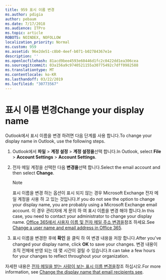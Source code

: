 ```yaml
---
title: 959 표시 이름 변경
ms.author: pdigia
author: pebaum
ms.date: 7/17/2018
ms.audience: ITPro
ms.topic: article
ROBOTS: NOINDEX, NOFOLLOW
localization_priority: Normal
ms.custom: 959
ms.assetid: 96e2de51-c8b0-4eef-b071-b02784367e1e
description: ''
ms.openlocfilehash: 81acd9bee4593e60446d1fc2c0422dd1ea306cea
ms.sourcegitcommit: 03a156a9c9740521155a30775492c7dff0982588
ms.translationtype: MT
ms.contentlocale: ko-KR
ms.lasthandoff: 03/22/2019
ms.locfileid: "30773567"
---
```

# <a name="change-your-display-name"></a><span data-ttu-id="f61aa-102">표시 이름 변경</span><span class="sxs-lookup"><span data-stu-id="f61aa-102">Change your display name</span></span>
  
<span data-ttu-id="f61aa-103">Outlook에서 표시 이름을 변경 하려면 다음 단계를 사용 합니다.</span><span class="sxs-lookup"><span data-stu-id="f61aa-103">To change your display name in Outlook, use the following steps.</span></span>
  
1. <span data-ttu-id="f61aa-104">Outlook에서 **파일** \> **계정 설정** \> **계정 설정을**선택 합니다.</span><span class="sxs-lookup"><span data-stu-id="f61aa-104">In Outlook, select **File** \> **Account Settings** \> **Account Settings**.</span></span>
    
2. <span data-ttu-id="f61aa-105">전자 메일 계정을 선택한 다음 **변경을**선택 합니다.</span><span class="sxs-lookup"><span data-stu-id="f61aa-105">Select the email account and then select **Change**.</span></span>
    
    > [!NOTE]
    > <span data-ttu-id="f61aa-106">표시 이름을 변경 하는 옵션이 표시 되지 않는 경우 Microsoft Exchange 전자 메일 계정을 사용 하 고 있는 것입니다.</span><span class="sxs-lookup"><span data-stu-id="f61aa-106">If you do not see the option to change your display name, you are probably using a Microsoft Exchange email account.</span></span> <span data-ttu-id="f61aa-107">이 경우 관리자에 게 문의 하 여 표시 이름을 변경 해야 합니다.</span><span class="sxs-lookup"><span data-stu-id="f61aa-107">In this case, you need to contact your administrator to change your display name.</span></span> <span data-ttu-id="f61aa-108">[Office 365에서 사용자 이름 및 전자 메일 주소 변경을](https://support.office.com/article/fb5ac074-e203-4e1f-9843-b9d1a3e03297.aspx)참조 하세요.</span><span class="sxs-lookup"><span data-stu-id="f61aa-108">See [Change a user name and email address in Office 365](https://support.office.com/article/fb5ac074-e203-4e1f-9843-b9d1a3e03297.aspx).</span></span> 
  
3. <span data-ttu-id="f61aa-109">표시 이름을 변경한 후에 **확인** 을 클릭 하 여 변경 내용을 저장 합니다.</span><span class="sxs-lookup"><span data-stu-id="f61aa-109">After you've changed your display name, click **OK** to save your changes.</span></span> <span data-ttu-id="f61aa-110">변경 내용이 조직 전체에 반영 되는 데 몇 시간이 걸릴 수 있습니다.</span><span class="sxs-lookup"><span data-stu-id="f61aa-110">It can take a few hours for your changes to reflect throughout your organization.</span></span> 
    
<span data-ttu-id="f61aa-111">자세한 내용은 [전자 메일을 받는 사람이 보는 표시 이름 변경을](https://support.office.com/article/2b53331a-ba2a-4803-88dc-ac9fe376c8a9.aspx)참조 하십시오.</span><span class="sxs-lookup"><span data-stu-id="f61aa-111">For more information, see [Change the display name that email recipients see](https://support.office.com/article/2b53331a-ba2a-4803-88dc-ac9fe376c8a9.aspx).</span></span>
  

